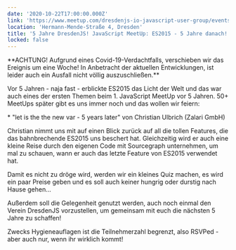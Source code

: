 ```yaml
---
date: '2020-10-22T17:00:00.000Z'
link: 'https://www.meetup.com/dresdenjs-io-javascript-user-group/events/wwdfrqybcnblb/'
location: 'Hermann-Mende-Straße 4, Dresden'
title: '5 Jahre DresdenJS! JavaScript MeetUp: ES2015 - 5 Jahre danach!'
locked: false
---
```

\*\*ACHTUNG! Aufgrund eines Covid-19-Verdachtfalls, verschieben wir das Ereignis um eine Woche! In Anbetracht der aktuellen Entwicklungen, ist leider auch ein Ausfall nicht völlig auszuschließen.\*\*

Vor 5 Jahren - naja fast - erblickte ES2015 das Licht der Welt und das war auch eines der ersten Themen beim 1\. JavaScript MeetUp vor 5 Jahren. 50+ MeetUps später gibt es uns immer noch und das wollen wir feiern:

\* "let is the the new var - 5 years later" von Christian Ulbrich (Zalari GmbH)

Christian nimmt uns mit auf einen Blick zurück auf all die tollen Features, die das bahnbrechende ES2015 uns beschert hat. Gleichzeitig wird er auch eine kleine Reise durch den eigenen Code mit Sourcegraph unternehmen, um mal zu schauen, wann er auch das letzte Feature von ES2015 verwendet hat.

Damit es nicht zu dröge wird, werden wir ein kleines Quiz machen, es wird ein paar Preise geben und es soll auch keiner hungrig oder durstig nach Hause gehen...

Außerdem soll die Gelegenheit genutzt werden, auch noch einmal den Verein DresdenJS vorzustellen, um gemeinsam mit euch die nächsten 5 Jahre zu schaffen!

Zwecks Hygieneauflagen ist die Teilnehmerzahl begrenzt, also RSVPed - aber auch nur, wenn ihr wirklich kommt!
